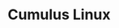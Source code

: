 ---
title: Cumulus Linux
layout: pdf
product: Cumulus Linux
version: "5.9"
type: pdf
bookhidden: true
draft: true
---